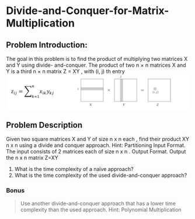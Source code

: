 # Divide-and-Conquer-for-Matrix-Multiplication

## Problem Introduction:
The goal in this problem is to find the product of multiplying two matrices X and Y using divide-
and-conquer.
The product of two n × n matrices X and Y is a third n × n matrix Z = XY , with (i, j) th entry
<br>
![img](graph.png) 
## Problem Description
Given two square matrices X and Y of size n x n each , find their product XY n x n using a
divide and conquer approach. Hint: Partitioning
Input Format. The input consists of 2 matrices each of size n x n .
Output Format. Output the n x n matrix Z=XY
1. What is the time complexity of a naïve approach?
2. What is the time complexity of the used divide-and-conquer approach?
### Bonus
>Use another divide-and-conquer approach that has a lower time complexity than the used
approach. Hint: Polynomial Multiplication
